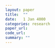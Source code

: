 ```yaml
---
layout: paper
title:  ""
date:   1 Jan 4000
categories: research
paper_url: 
code_url: 
summary: ""
---
```


